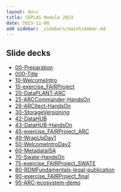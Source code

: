 ```yaml
---
layout: docs
title: CEPLAS Module 2023
date: 2023-11-08
add sidebar: _sidebars/mainSidebar.md
---
```


## Slide decks

- <a href=./00-Preparation.html target=_blank>00-Preparation</a>
- <a href=./000-Title.html target=_blank>000-Title</a>
- <a href=./10-WelcomeIntro.html target=_blank>10-WelcomeIntro</a>
- <a href=./15-exercise_FAIRProject.html target=_blank>15-exercise_FAIRProject</a>
- <a href=./20-DataPLANT-ARC.html target=_blank>20-DataPLANT-ARC</a>
- <a href=./25-ARCCommander-HandsOn.html target=_blank>25-ARCCommander-HandsOn</a>
- <a href=./26-ARCitect-HandsOn.html target=_blank>26-ARCitect-HandsOn</a>
- <a href=./30-StorageVersioning.html target=_blank>30-StorageVersioning</a>
- <a href=./42-DataHUB.html target=_blank>42-DataHUB</a>
- <a href=./43-DataHUB-HandsOn.html target=_blank>43-DataHUB-HandsOn</a>
- <a href=./45-exercise_FAIRProject_ARC.html target=_blank>45-exercise_FAIRProject_ARC</a>
- <a href=./49-WrapUpDay1.html target=_blank>49-WrapUpDay1</a>
- <a href=./50-WelcomeIntroDay2.html target=_blank>50-WelcomeIntroDay2</a>
- <a href=./60-MetadataISA.html target=_blank>60-MetadataISA</a>
- <a href=./70-Swate-HandsOn.html target=_blank>70-Swate-HandsOn</a>
- <a href=./75-exercise_FAIRProject_SWATE.html target=_blank>75-exercise_FAIRProject_SWATE</a>
- <a href=./80-RDMFundamentals-legal-publication.html target=_blank>80-RDMFundamentals-legal-publication</a>
- <a href=./90-exercise_FAIRProject_final.html target=_blank>90-exercise_FAIRProject_final</a>
- <a href=./95-ARC-ecosystem-demo.html target=_blank>95-ARC-ecosystem-demo</a>
